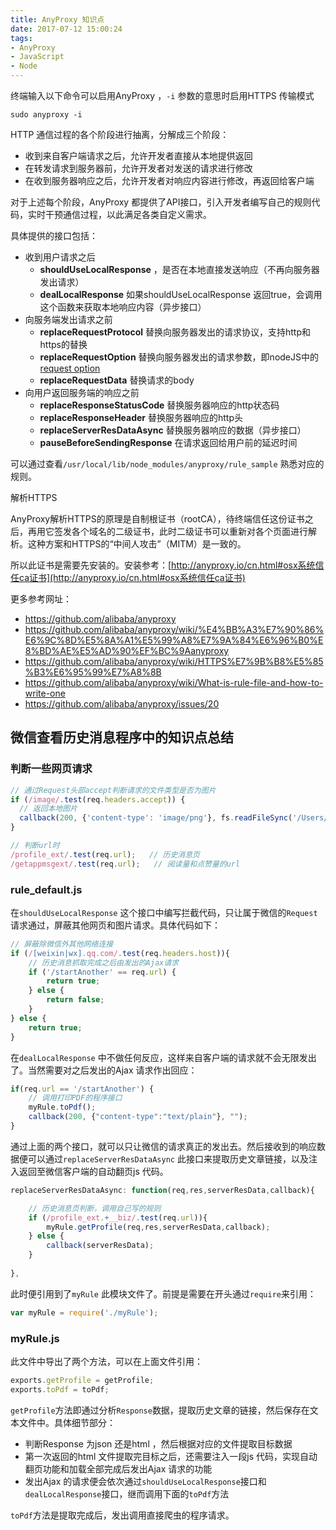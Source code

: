 ```yaml
---
title: AnyProxy 知识点
date: 2017-07-12 15:00:24
tags:
- AnyProxy
- JavaScript
- Node
---
```


终端输入以下命令可以启用AnyProxy ，`-i` 参数的意思时启用HTTPS 传输模式

```
sudo anyproxy -i
```

HTTP 通信过程的各个阶段进行抽离，分解成三个阶段：

- 收到来自客户端请求之后，允许开发者直接从本地提供返回
- 在转发请求到服务器前，允许开发者对发送的请求进行修改
- 在收到服务器响应之后，允许开发者对响应内容进行修改，再返回给客户端

对于上述每个阶段，AnyProxy 都提供了API接口，引入开发者编写自己的规则代码，实时干预通信过程，以此满足各类自定义需求。

具体提供的接口包括：

- 收到用户请求之后
  - **shouldUseLocalResponse** ，是否在本地直接发送响应（不再向服务器发出请求）
  - **dealLocalResponse** 如果shouldUseLocalResponse 返回true，会调用这个函数来获取本地响应内容（异步接口）
- 向服务端发出请求之前
  - **replaceRequestProtocol** 替换向服务器发出的请求协议，支持http和https的替换
  - **replaceRequestOption** 替换向服务器发出的请求参数，即nodeJS中的 [request option](http://nodejs.org/api/http.html#http_http_request_options_callback)
  - **replaceRequestData** 替换请求的body
- 向用户返回服务端的响应之前
  - **replaceResponseStatusCode** 替换服务器响应的http状态码
  - **replaceResponseHeader** 替换服务器响应的http头
  - **replaceServerResDataAsync** 替换服务器响应的数据（异步接口）
  - **pauseBeforeSendingResponse** 在请求返回给用户前的延迟时间

可以通过查看`/usr/local/lib/node_modules/anyproxy/rule_sample` 熟悉对应的规则。

<!-- more -->

解析HTTPS

AnyProxy解析HTTPS的原理是自制根证书（rootCA），待终端信任这份证书之后，再用它签发各个域名的二级证书，此时二级证书可以重新对各个页面进行解析。这种方案和HTTPS的“中间人攻击”（MITM）是一致的。

所以此证书是需要先安装的。安装参考：[http://anyproxy.io/cn.html#osx系统信任ca证书](http://anyproxy.io/cn.html#osx系统信任ca证书)

更多参考网址：

- https://github.com/alibaba/anyproxy
- https://github.com/alibaba/anyproxy/wiki/%E4%BB%A3%E7%90%86%E6%9C%8D%E5%8A%A1%E5%99%A8%E7%9A%84%E6%96%B0%E8%BD%AE%E5%AD%90%EF%BC%9Aanyproxy
- https://github.com/alibaba/anyproxy/wiki/HTTPS%E7%9B%B8%E5%85%B3%E6%95%99%E7%A8%8B
- https://github.com/alibaba/anyproxy/wiki/What-is-rule-file-and-how-to-write-one
- https://github.com/alibaba/anyproxy/issues/20

## 微信查看历史消息程序中的知识点总结

### 判断一些网页请求

```javascript
// 通过Request头部accept判断请求的文件类型是否为图片
if (/image/.test(req.headers.accept)) {
  // 返回本地图片
  callback(200, {'content-type': 'image/png'}, fs.readFileSync('/Users/liqiang/Desktop/1.png'));
}

// 判断url时
/profile_ext/.test(req.url);   // 历史消息页
/getappmsgext/.test(req.url);   // 阅读量和点赞量的url
```

### rule_default.js

在`shouldUseLocalResponse` 这个接口中编写拦截代码，只让属于微信的`Request`请求通过，屏蔽其他网页和图片请求。具体代码如下：

```javascript
// 屏蔽除微信外其他网络连接
if (/[weixin|wx].qq.com/.test(req.headers.host)){
	// 历史消息抓取完成之后由发出的Ajax请求
    if ('/startAnother' == req.url) {
        return true;
    } else {
        return false;
    }
} else {
    return true;
}
```

在`dealLocalResponse` 中不做任何反应，这样来自客户端的请求就不会无限发出了。当然需要对之后发出的Ajax 请求作出回应：

```javascript
if(req.url == '/startAnother') {
	// 调用打印PDF的程序接口
    myRule.toPdf();
    callback(200, {"content-type":"text/plain"}, "");
}
```

通过上面的两个接口，就可以只让微信的请求真正的发出去。然后接收到的响应数据便可以通过`replaceServerResDataAsync` 此接口来提取历史文章链接，以及注入返回至微信客户端的自动翻页js 代码。

```javascript
replaceServerResDataAsync: function(req,res,serverResData,callback){

    // 历史消息页判断，调用自己写的规则
    if (/profile_ext.+__biz/.test(req.url)){
        myRule.getProfile(req,res,serverResData,callback);
    } else {
        callback(serverResData);
    }
    
},
```

此时便引用到了`myRule` 此模块文件了。前提是需要在开头通过`require`来引用：

```javascript
var myRule = require('./myRule');
```

### myRule.js

此文件中导出了两个方法，可以在上面文件引用：

```javascript
exports.getProfile = getProfile;
exports.toPdf = toPdf;
```

`getProfile`方法即通过分析`Response`数据，提取历史文章的链接，然后保存在文本文件中。具体细节部分：

- 判断Response 为json 还是html ，然后根据对应的文件提取目标数据
- 第一次返回的html 文件提取完目标之后，还需要注入一段js 代码，实现自动翻页功能和加载全部完成后发出Ajax 请求的功能
- 发出Ajax 的请求便会依次通过`shouldUseLocalResponse`接口和`dealLocalResponse`接口，继而调用下面的`toPdf`方法

`toPdf`方法是提取完成后，发出调用直接爬虫的程序请求。